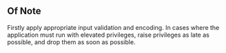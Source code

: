 ## Of Note

Firstly apply appropriate input validation and encoding. In cases where the application must run with elevated privileges, raise privileges as late as possible, and drop them as soon as possible.
